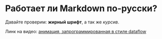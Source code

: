# Работает ли Markdown по-русски?

Давайте проверим: **жирный шрифт**, а так же _курсив_.

Линк на видео: [анимация, запрограммированная в стиле dataflow](https://youtu.be/fEWcg_A5UZc)
